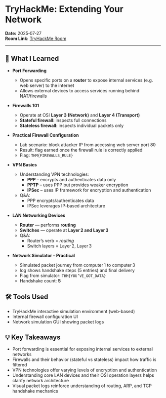 # TryHackMe: Extending Your Network

**Date:** 2025‑07‑27  
**Room Link:** [TryHackMe Room](https://tryhackme.com/room/extendingyournetwork)

---

## 🧠 What I Learned
- **Port Forwarding**
	- Opens specific ports on a **router** to expose internal services (e.g. web server) to the internet
	- Allows external devices to access services running behind NAT/firewalls

- **Firewalls 101**
	- Operate at OSI **Layer 3 (Network)** and **Layer 4 (Transport)**
	- **Stateful firewall**: inspects full connections
	- **Stateless firewall**: inspects individual packets only

- **Practical Firewall Configuration**
	- Lab scenario: block attacker IP from accessing web server port 80
	- Result: flag earned once the firewall rule is correctly applied
	- Flag: `THM{FIREWALLS_RULE}`

- **VPN Basics**
	- Understanding VPN technologies:
		+ **PPP** – encrypts and authenticates data only  
		+ **PPTP** – uses PPP but provides weaker encryption  
		+ **IPSec** – uses IP framework for encryption and authentication
	- Q&A:
		+ PPP encrypts/authenticates data  
		+ IPSec leverages IP-based architecture

- **LAN Networking Devices**
	- **Router** — performs **routing**
	- **Switches** — operate at **Layer 2 and Layer 3**
	- Q&A:
		+ Router’s verb = *routing*  
		+ Switch layers = Layer 2, Layer 3

- **Network Simulator – Practical**
	- Simulated packet journey from computer 1 to computer 3
	- log shows handshake steps (5 entries) and final delivery
	- Flag from simulator: `THM{YOU’VE_GOT_DATA}`
	- Handshake count: **5**

## 🛠️ Tools Used
- TryHackMe interactive simulation environment (web-based)
- Internal firewall configuration UI
- Network simulation GUI showing packet logs

## 💡 Key Takeaways
- Port forwarding is essential for exposing internal services to external networks
- Firewalls and their behavior (stateful vs stateless) impact how traffic is filtered
- VPN technologies offer varying levels of encryption and authentication
- Understanding core LAN devices and their OSI operation layers helps clarify network architecture
- Visual packet logs reinforce understanding of routing, ARP, and TCP handshake mechanics


